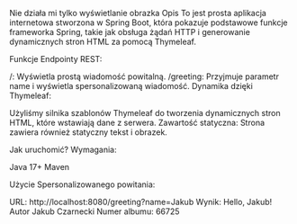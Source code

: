 Nie działa mi tylko wyświetlanie obrazka 
Opis
To jest prosta aplikacja internetowa stworzona w Spring Boot, która pokazuje podstawowe funkcje frameworka Spring, takie jak obsługa żądań HTTP i generowanie dynamicznych stron HTML za pomocą Thymeleaf.

Funkcje
Endpointy REST:

/: Wyświetla prostą wiadomość powitalną.
/greeting: Przyjmuje parametr name i wyświetla spersonalizowaną wiadomość.
Dynamika dzięki Thymeleaf:

Użyliśmy silnika szablonów Thymeleaf do tworzenia dynamicznych stron HTML, które wstawiają dane z serwera.
Zawartość statyczna:
Strona zawiera również statyczny tekst i obrazek.

Jak uruchomić?
Wymagania:

Java 17+
Maven

Użycie
Spersonalizowanego powitania:

URL: http://localhost:8080/greeting?name=Jakub
Wynik: Hello, Jakub!
Autor
Jakub Czarnecki 
Numer albumu: 66725
